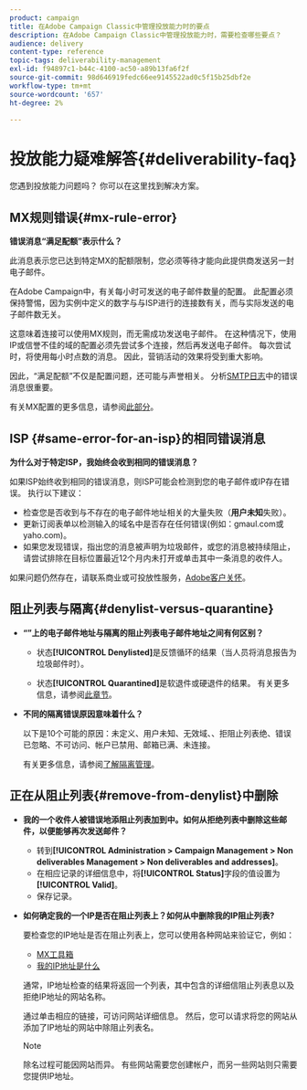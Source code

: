 ```yaml
---
product: campaign
title: 在Adobe Campaign Classic中管理投放能力时的要点
description: 在Adobe Campaign Classic中管理投放能力时，需要检查哪些要点？
audience: delivery
content-type: reference
topic-tags: deliverability-management
exl-id: f94897c1-b44c-4100-ac50-a89b13fa6f2f
source-git-commit: 98d646919fedc66ee9145522ad0c5f15b25dbf2e
workflow-type: tm+mt
source-wordcount: '657'
ht-degree: 2%

---
```


# 投放能力疑难解答{#deliverability-faq}

您遇到投放能力问题吗？ 你可以在这里找到解决方案。

## MX规则错误{#mx-rule-error}

**错误消息“满足配额”表示什么？**

此消息表示您已达到特定MX的配额限制，您必须等待才能向此提供商发送另一封电子邮件。

在Adobe Campaign中，有关每小时可发送的电子邮件数量的配置。 此配置必须保持警惕，因为实例中定义的数字与与ISP进行的连接数有关，而与实际发送的电子邮件数无关。

这意味着连接可以使用MX规则，而无需成功发送电子邮件。 在这种情况下，使用IP或信誉不佳的域的配置必须先尝试多个连接，然后再发送电子邮件。 每次尝试时，将使用每小时点数的消息。 因此，营销活动的效果将受到重大影响。

因此，“满足配额”不仅是配置问题，还可能与声誉相关。 分析[SMTP日志](../../production/using/monitoring-processes.md#smtp-errors-per-domain)中的错误消息很重要。

有关MX配置的更多信息，请参阅[此部分](../../installation/using/email-deliverability.md#mx-configuration)。

## ISP {#same-error-for-an-isp}的相同错误消息

**为什么对于特定ISP，我始终会收到相同的错误消息？**

如果ISP始终收到相同的错误消息，则ISP可能会检测到您的电子邮件或IP存在错误。 执行以下建议：
* 检查您是否收到与不存在的电子邮件地址相关的大量失败（**用户未知**&#x200B;失败）。
* 更新订阅表单以检测输入的域名中是否存在任何错误(例如：gmaul.com或yaho.com)。
* 如果您发现错误，指出您的消息被声明为垃圾邮件，或您的消息被持续阻止，请尝试排除在目标位置最近12个月内未打开或单击其中一条消息的收件人。

如果问题仍然存在，请联系商业或可投放性服务，[Adobe客户关怀](https://helpx.adobe.com/cn/enterprise/admin-guide.html/enterprise/using/support-for-experience-cloud.ug.html)。

## 阻止列表与隔离{#denylist-versus-quarantine}

* **“”上的电子邮件地址与隔离的阻止列表电子邮件地址之间有何区别？**

   * 状态&#x200B;**[!UICONTROL Denylisted]**&#x200B;是反馈循环的结果（当人员将消息报告为垃圾邮件时）。

   * 状态&#x200B;**[!UICONTROL Quarantined]**&#x200B;是软退件或硬退件的结果。
   有关更多信息，请参阅[此章节](../../delivery/using/understanding-quarantine-management.md#quarantine-vs-denylist)。

* **不同的隔离错误原因意味着什么？**

   以下是10个可能的原因：未定义、用户未知、无效域、、拒阻止列表绝、错误已忽略、不可访问、帐户已禁用、邮箱已满、未连接。

   有关更多信息，请参阅[了解隔离管理](../../delivery/using/understanding-quarantine-management.md)。

## 正在从阻止列表{#remove-from-denylist}中删除

* **我的一个收件人被错误地添阻止列表加到中。如何从拒绝列表中删除这些邮件，以便能够再次发送邮件？**

   * 转到&#x200B;**[!UICONTROL Administration > Campaign Management > Non deliverables Management > Non deliverables and addresses]**。
   * 在相应记录的详细信息中，将&#x200B;**[!UICONTROL Status]**&#x200B;字段的值设置为&#x200B;**[!UICONTROL Valid]**。
   * 保存记录。

* **如何确定我的一个IP是否在阻止列表上？如何从中删除我的IP阻止列表?**

   要检查您的IP地址是否在阻止列表上，您可以使用各种网站来验证它，例如：
   * [MX工具箱](https://mxtoolbox.com/)
   * [我的IP地址是什么](https://whatismyipaddress.com)

   通常，IP地址检查的结果将返回一个列表，其中包含的详细信阻止列表息以及拒绝IP地址的网站名称。

   通过单击相应的链接，可访问网站详细信息。 然后，您可以请求将您的网站从添加了IP地址的网站中除阻止列表名。

   >[!NOTE]
   >
   >除名过程可能因网站而异。 有些网站需要您创建帐户，而另一些网站则只需要您提供IP地址。
